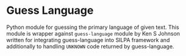 Guess Language
==============

Python module for guessing  the primary language of given text. This
module is wrapper against `guess-language` module by Ken S
Johnson written for integrating guess-language into SILPA framework
and additionally to handling `UNKNOWN` code returned by
guess-language.

